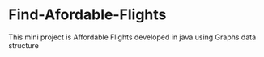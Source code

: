 # Find-Afordable-Flights
This mini project is Affordable Flights developed in java using Graphs data structure
